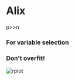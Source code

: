 # Alix
p>>n


### For variable selection
### Don't overfit!

![rplot](https://cloud.githubusercontent.com/assets/11197322/13543547/2b31291c-e23a-11e5-83b4-2ef2933ade73.png)
